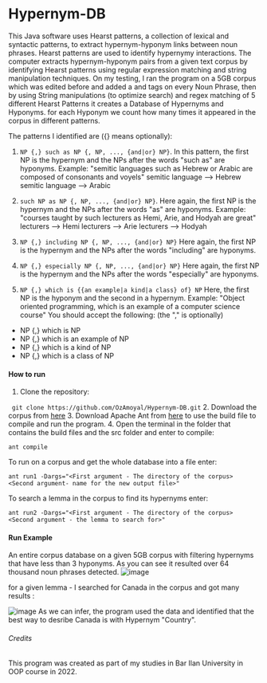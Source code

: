# Hypernym-DB
This Java software uses Hearst patterns, a collection of lexical and syntactic patterns, to extract hypernym-hyponym links between noun phrases. Hearst patterns are used to identify hypernymy interactions. The computer extracts hypernym-hyponym pairs from a given text corpus by identifying Hearst patterns using regular expression matching and string manipulation techniques.
On my testing, I ran the program on a 5GB corpus which was edited before and added a <np> and </np> tags on every Noun Phrase,
then by using String manipulations (to optimize search) and regex matching of 5 different Hearst Patterns it creates a Database of Hypernyms and Hyponyms.
for each Hyponym we count how many times it appeared in the corpus in different patterns.

The patterns I identified are ({} means optionally):

1. `NP {,} such as NP {, NP, ..., {and|or} NP}`.
In this pattern, the first NP is the hypernym and the NPs after the words "such as" are hyponyms.
Example: "semitic languages such as Hebrew or Arabic are composed of consonants and voyels"
semitic language ⟶ Hebrew
semitic language ⟶ Arabic

2. `such NP as NP {, NP, ..., {and|or} NP}`.
Here again, the first NP is the hypernym and the NPs after the words "as" are hyponyms.
Example: "courses taught by such lecturers as Hemi, Arie, and Hodyah are great"
lecturers ⟶ Hemi
lecturers ⟶ Arie
lecturers ⟶ Hodyah

3. `NP {,} including NP {, NP, ..., {and|or} NP}`
Here again, the first NP is the hypernym and the NPs after the words "including" are hyponyms.

4. `NP {,} especially NP {, NP, ..., {and|or} NP}`
Here again, the first NP is the hypernym and the NPs after the words "especially" are hyponyms.

5. `NP {,} which is {{an example|a kind|a class} of} NP`
Here, the first NP is the hyponym and the second in a hypernym. Example: "Object oriented programming, which is an example of a computer science course" You should accept the following: (the "," is optionally)

 - NP {,} which is NP
 - NP {,} which is an example of NP
 - NP {,} which is a kind of NP
- NP {,} which is a class of NP

#### How to run
1. Clone the repository:

` git clone https://github.com/OzAmoyal/Hypernym-DB.git`
2. Download the corpus from [here](https://drive.google.com/drive/folders/11aVnX9r-k5iy2GafZd-o5lBBgeNRuFDN?usp=sharing)
3. Download Apache Ant from [here](https://ant.apache.org/bindownload.cgi) to use the build file to compile and run the program.
4. Open the terminal in the folder that contains the build files and the src folder and enter to compile:

`ant compile`

To run on a corpus and get the whole database into a file enter:

`ant run1 -Dargs="<First argument - The directory of the corpus> <Second argument- name for the new output file>"`

To search a lemma in the corpus to find its hypernyms enter:

`ant run2 -Dargs="<First argument - The directory of the corpus> <Second argument - the lemma to search for>"`


#### Run Example
An entire corpus database on a given 5GB corpus with filtering hypernyms that have less than 3 hyponyms. As you can see it resulted over 64 thousand noun phrases detected.
![image](https://user-images.githubusercontent.com/93612510/221605274-95eb25d7-552a-47a4-9996-dbe5d2ad20ac.png)

for a given lemma - I searched for Canada in the corpus and got many results :

![image](https://user-images.githubusercontent.com/93612510/221606775-cc449097-0896-4742-806f-5031d3474700.png)
As we can infer, the program used the data and identified that the best way to desribe Canada is with Hypernym "Country".


###### Credits
This program was created as part of my studies in Bar Ilan University in OOP course in 2022.
